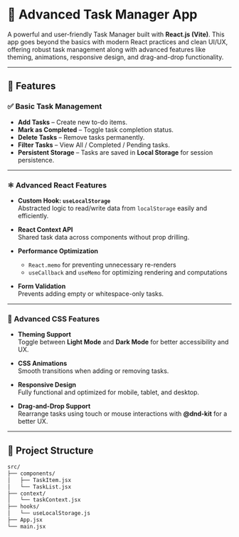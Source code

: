 # 📝 Advanced Task Manager App

A powerful and user-friendly Task Manager built with **React.js (Vite)**. This app goes beyond the basics with modern React practices and clean UI/UX, offering robust task management along with advanced features like theming, animations, responsive design, and drag-and-drop functionality.

---

## 🚀 Features

### ✅ Basic Task Management
- **Add Tasks** – Create new to-do items.
- **Mark as Completed** – Toggle task completion status.
- **Delete Tasks** – Remove tasks permanently.
- **Filter Tasks** – View All / Completed / Pending tasks.
- **Persistent Storage** – Tasks are saved in **Local Storage** for session persistence.

---

### ⚛️ Advanced React Features
- **Custom Hook: `useLocalStorage`**  
  Abstracted logic to read/write data from `localStorage` easily and efficiently.

- **React Context API**  
  Shared task data across components without prop drilling.

- **Performance Optimization**  
  - `React.memo` for preventing unnecessary re-renders  
  - `useCallback` and `useMemo` for optimizing rendering and computations

- **Form Validation**  
  Prevents adding empty or whitespace-only tasks.

---

### 🎨 Advanced CSS Features
- **Theming Support**  
  Toggle between **Light Mode** and **Dark Mode** for better accessibility and UX.

- **CSS Animations**  
  Smooth transitions when adding or removing tasks.

- **Responsive Design**  
  Fully functional and optimized for mobile, tablet, and desktop.

- **Drag-and-Drop Support**  
  Rearrange tasks using touch or mouse interactions with **@dnd-kit** for a better UX.

---

## 📁 Project Structure

```bash
src/
├── components/
│   ├── TaskItem.jsx
│   └── TaskList.jsx
├── context/
│   └── taskContext.jsx
├── hooks/
│   └── useLocalStorage.js
├── App.jsx
└── main.jsx

